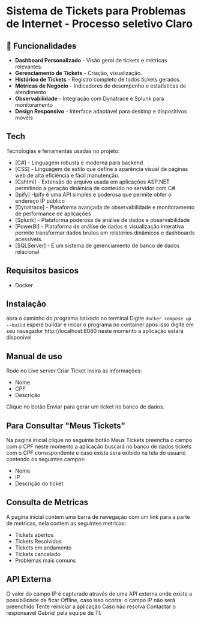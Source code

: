 
# Sistema de Tickets para Problemas de Internet - Processo seletivo Claro

##  🚀 Funcionalidades

- **Dashboard Personalizado** - Visão geral de tickets e métricas relevantes.
- **Gerenciamento de Tickets** - Criação, visualização.
- **Histórico de Tickets** - Registro completo de todos tickets gerados.
- **Métricas de Negócio** - Indicadores de desempenho e estatísticas de atendimento
- **Observabilidade** - Integração com Dynatrace e Splunk para monitoramento
- **Design Responsivo** - Interface adaptável para desktop e dispositivos móveis

## Tech

Tecnologias e ferramentas usadas no projeto:

- [C#] - Linguagem robusta e moderna para backend
- [CSS] - Linguagem de estilo que define a aparência visual de páginas web de alta eficiência e fácil manutenção.
- [Cshtml] - Extensão de arquivo usada em aplicações ASP.NET permitindo a geração dinâmica de conteúdo no servidor com C#
- [Ipify] -Ipify é uma API simples e poderosa que permite obter o endereço IP público
- [Dynatrace] - Plataforma avançada de observabilidade e monitoramento de performance de aplicações
- [Splunk] - Plataforma poderosa de análise de dados e observabilidade
- [PowerBI] - Plataforma de análise de dados e visualização interativa permite transformar dados brutos em relatórios dinâmicos e dashboards acessíveis.
- [SQLServer] - É um sistema de gerenciamento de banco de dados relacional
## Requisitos basicos
- Docker
 
## Instalação

abra o caminho do programa baixado no terminal
Digite `docker compose up --build`
espere buildar e inicar o programa no container
após isso digite em seu navegador http://localhost:8080
neste momento a aplicação estará disponivel



## Manual de uso

Rode no Live server
 Criar Ticket 
Insira as informações:
- Nome
- CPF 
- Descrição 

Clique no botão Enviar para gerar um ticket no banco de dados.

## Para Consultar "Meus Tickets"
Na pagina inicial clique no seguinte botão
Meus Tickets
preencha o campo com o CPF
neste momento a aplicação buscará no banco de dados tickets com o CPF correspondente e caso exista sera exibido na tela do usuario contendo os seguintes campos:
 - Nome
 - IP
 - Descrição do ticket

## Consulta de Metricas
 A pagina inicial contem uma barra de navegação com um link para a parte de metricas, nela contem as seguintes metricas:
 - Tickets abertos
 - Tickets Resolvidos
 - Tickets em andamento
 - Tickets cancelado
 - Problemas mais comuns

## API Externa
O valor do campo IP é capturado através de uma API externa onde existe a possibilidade de ficar Offline, caso isso ocorra:
o campo IP não será preenchido
Tente reiniciar a aplicação
Caso não resolva
Contactar o responsavel Gabriel pela equipe de TI.

